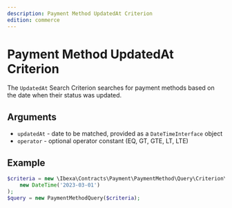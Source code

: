 ```yaml
---
description: Payment Method UpdatedAt Criterion
edition: commerce
---
```


# Payment Method UpdatedAt Criterion

The `UpdatedAt` Search Criterion searches for payment methods based on the date when their status was updated.

## Arguments

- `updatedAt` - date to be matched, provided as a `DateTimeInterface` object
- `operator` - optional operator constant (EQ, GT, GTE, LT, LTE)

## Example

``` php
$criteria = new \Ibexa\Contracts\Payment\PaymentMethod\Query\Criterion\UpdatedAt(
    new DateTime('2023-03-01')
);
$query = new PaymentMethodQuery($criteria);
```
